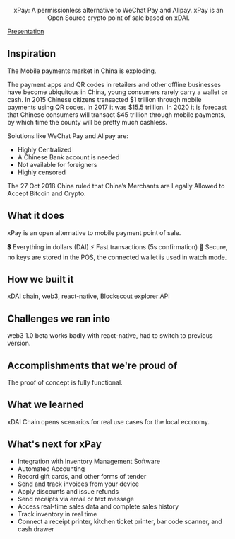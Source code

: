 <div align="center">
  <p>
    xPay: A permissionless alternative to WeChat Pay and Alipay. xPay is an Open Source crypto point of sale based on xDAI. 
  </p>
</div>


[Presentation](https://docs.google.com/presentation/d/1hcjch0sa3PHPI-ZO6rygStqH4nHVMDoJYmnArETAeBg/edit?usp=sharing)
## Inspiration
The Mobile payments market in China is exploding.

The payment apps and QR codes in retailers and other offline businesses have become ubiquitous in China, young consumers rarely carry a wallet or cash. In 2015 Chinese citizens transacted $1 trillion through mobile payments using QR codes. In 2017 it was $15.5 trillion. In 2020 it is forecast that Chinese consumers will transact $45 trillion through mobile payments, by which time the county will be pretty much cashless.

Solutions like WeChat Pay and Alipay are:
- Highly Centralized
- A Chinese Bank account is needed
- Not available for foreigners
- Highly censored

The 27 Oct 2018 China ruled that China’s Merchants are Legally Allowed to Accept Bitcoin and Crypto.

## What it does
xPay is an open alternative to mobile payment point of sale.

💲 Everything in dollars (DAI)
⚡️ Fast transactions (5s confirmation)
🔑 Secure, no keys are stored in the POS, the connected wallet is used in watch mode.

## How we built it
xDAI chain, web3, react-native, Blockscout explorer API

## Challenges we ran into
web3 1.0 beta works badly with react-native, had to switch to previous version.

## Accomplishments that we're proud of
The proof of concept is fully functional.

## What we learned
xDAI Chain opens scenarios for real use cases for the local economy.

## What's next for xPay
- Integration with Inventory Management Software
- Automated Accounting
- Record gift cards, and other forms of tender
- Send and track invoices from your device 
- Apply discounts and issue refunds
- Send receipts via email or text message
- Access real-time sales data and complete sales history
- Track inventory in real time
- Connect a receipt printer, kitchen ticket printer, bar code scanner, and cash drawer